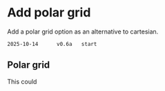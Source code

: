 Add polar grid
==============

Add a polar grid option as an alternative to cartesian.

```
2025-10-14		v0.6a	start
```


Polar grid
----------

This could